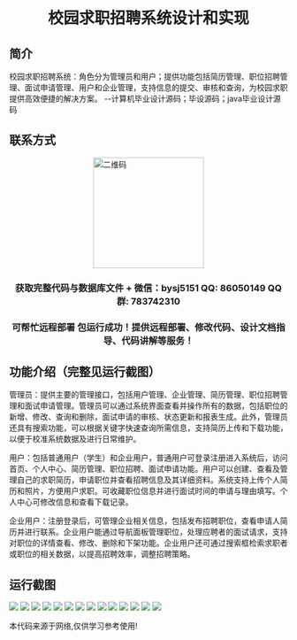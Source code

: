 <p><h1 align="center">校园求职招聘系统设计和实现</h1></p>

## 简介
校园求职招聘系统：角色分为管理员和用户；提供功能包括简历管理、职位招聘管理、面试申请管理、用户和企业管理，支持信息的提交、审核和查询，为校园求职提供高效便捷的解决方案。    --计算机毕业设计源码；毕设源码；java毕业设计源码


## 联系方式
<img src="https://bs-1329754181.cos.ap-shanghai.myqcloud.com/wx.jpg" alt="二维码" style="display: block; margin: 0 auto;" width="200px">
<p><h3 align="center">获取完整代码与数据库文件 + 微信：bysj5151 QQ: 86050149 QQ群: 783742310</h3></p>
<p><h3 align="center">可帮忙远程部署 包运行成功！提供远程部署、修改代码、设计文档指导、代码讲解等服务！</h3></p>

## 功能介绍（完整见运行截图）
管理员：提供主要的管理接口，包括用户管理、企业管理、简历管理、职位招聘管理和面试申请管理。管理员可以通过系统界面查看并操作所有的数据，包括职位的新增、修改、查询和删除，面试申请的审核、状态更新和报表生成。此外，管理员还具有搜索功能，可以根据关键字快速查询所需信息，支持简历上传和下载功能，以便于校准系统数据及进行日常维护。

用户：包括普通用户（学生）和企业用户，普通用户可登录注册进入系统后，访问首页、个人中心、简历管理、职位招聘、面试申请功能。用户可以创建、查看及管理自己的求职简历，申请职位并查看招聘信息及其详细资料。系统支持上传个人简历和照片，方便用户求职。可收藏职位信息并进行面试时间的申请与理由填写。个人中心可修改信息和查看下载记录。

企业用户：注册登录后，可管理企业相关信息，包括发布招聘职位，查看申请人简历并进行联系。企业用户能通过导航面板管理职位，处理应聘者的面试请求，支持对职位的详情查看、修改、删除和下架功能。企业用户还可通过搜索框检索求职者或职位的相关数据，以提高招聘效率，调整招聘策略。


## 运行截图
![](https://bs-1329754181.cos.ap-shanghai.myqcloud.com/spring/CampusJobRecruitmentSystemDesignAndImplementation/img/001.jpg)
![](https://bs-1329754181.cos.ap-shanghai.myqcloud.com/spring/CampusJobRecruitmentSystemDesignAndImplementation/img/002.jpg)
![](https://bs-1329754181.cos.ap-shanghai.myqcloud.com/spring/CampusJobRecruitmentSystemDesignAndImplementation/img/003.jpg)
![](https://bs-1329754181.cos.ap-shanghai.myqcloud.com/spring/CampusJobRecruitmentSystemDesignAndImplementation/img/004.jpg)
![](https://bs-1329754181.cos.ap-shanghai.myqcloud.com/spring/CampusJobRecruitmentSystemDesignAndImplementation/img/005.jpg)
![](https://bs-1329754181.cos.ap-shanghai.myqcloud.com/spring/CampusJobRecruitmentSystemDesignAndImplementation/img/006.jpg)
![](https://bs-1329754181.cos.ap-shanghai.myqcloud.com/spring/CampusJobRecruitmentSystemDesignAndImplementation/img/007.jpg)
![](https://bs-1329754181.cos.ap-shanghai.myqcloud.com/spring/CampusJobRecruitmentSystemDesignAndImplementation/img/008.jpg)
![](https://bs-1329754181.cos.ap-shanghai.myqcloud.com/spring/CampusJobRecruitmentSystemDesignAndImplementation/img/009.jpg)
![](https://bs-1329754181.cos.ap-shanghai.myqcloud.com/spring/CampusJobRecruitmentSystemDesignAndImplementation/img/010.jpg)
![](https://bs-1329754181.cos.ap-shanghai.myqcloud.com/spring/CampusJobRecruitmentSystemDesignAndImplementation/img/011.jpg)
![](https://bs-1329754181.cos.ap-shanghai.myqcloud.com/spring/CampusJobRecruitmentSystemDesignAndImplementation/img/012.jpg)
![](https://bs-1329754181.cos.ap-shanghai.myqcloud.com/spring/CampusJobRecruitmentSystemDesignAndImplementation/img/013.jpg)
![](https://bs-1329754181.cos.ap-shanghai.myqcloud.com/spring/CampusJobRecruitmentSystemDesignAndImplementation/img/014.jpg)

<p>本代码来源于网络,仅供学习参考使用!</p>
